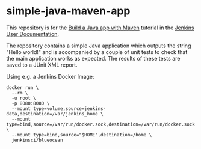 # simple-java-maven-app

This repository is for the
[Build a Java app with Maven](https://jenkins.io/doc/tutorials/build-a-java-app-with-maven/)
tutorial in the [Jenkins User Documentation](https://jenkins.io/doc/).

The repository contains a simple Java application which outputs the string
"Hello world!" and is accompanied by a couple of unit tests to check that the
main application works as expected. The results of these tests are saved to a
JUnit XML report.



Using e.g. a Jenkins Docker Image:
```
docker run \
  --rm \
  -u root \
  -p 8080:8080 \
  --mount type=volume,source=jenkins-data,destination=/var/jenkins_home \
  --mount type=bind,source=/var/run/docker.sock,destination=/var/run/docker.sock \
  --mount type=bind,source="$HOME",destination=/home \
  jenkinsci/blueocean
```

